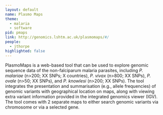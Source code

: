```yaml
---
layout: default
name: Plasmo Maps
theme: 
  - malaria
  - software
pid: pmaps
link: http://genomics.lshtm.ac.uk/plasmomaps/#/
people:
  - jthorpe
highlighted: false
---
```


PlasmoMaps is a web-based tool that can be used to explore genomic sequence data of the non-falciparum malaria parasites, including <i>P. malariae</i> (n>200; XX SNPs; X countries), <i>P. vivax</i> (n>800; XX SNPs), <i>P. ovale</i> (n>50; XX SNPs), and <i>P. knowlesi</i> (n>200; XX SNPs). The tool integrates the presentation and summarisation (e.g., allele frequencies) of genomic variants with geographical location on maps, along with viewing extra variant information provided in the integrated genomics viewer (IGV). The tool comes with 2 separate maps to either search genomic variants via chromosome or via a selected gene.